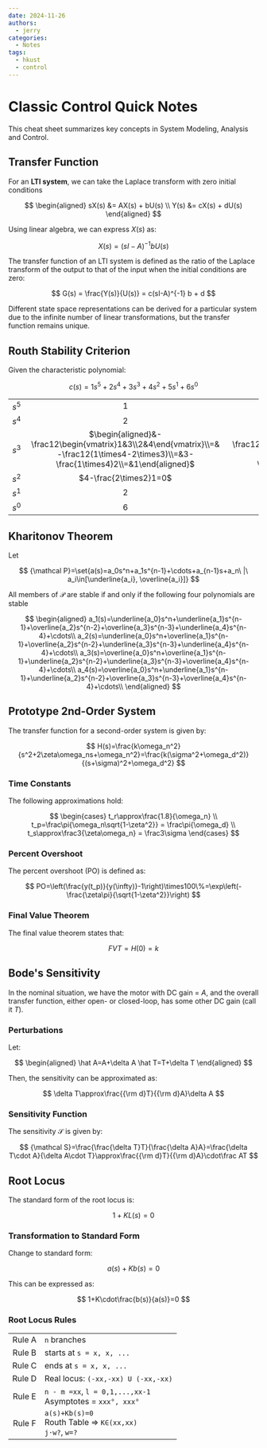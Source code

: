 ```yaml
---
date: 2024-11-26
authors:
  - jerry
categories:
  - Notes
tags:
  - hkust
  - control
---
```


# Classic Control Quick Notes

This cheat sheet summarizes key concepts in System Modeling, Analysis and Control.

<!-- more -->

## Transfer Function

For an **LTI system**, we can take the Laplace transform with zero initial conditions

$$
\begin{aligned}
sX(s) &= AX(s) + bU(s) \\
Y(s) &= cX(s) + dU(s)
\end{aligned}
$$

Using linear algebra, we can express $X(s)$ as:

$$
X(s) = (sI-A)^{-1} b U(s)
$$

The transfer function of an LTI system is defined as the ratio of the Laplace transform of the output to that of the input when the initial conditions are zero:

$$
G(s) = \frac{Y(s)}{U(s)} = c(sI-A)^{-1} b + d
$$

Different state space representations can be derived for a particular system due to the infinite number of linear transformations, but the transfer function remains unique.

## Routh Stability Criterion

Given the characteristic polynomial:

$$
c(s)=1s^5+2s^4+3s^3+4s^2+5s^1+6s^0
$$

|       |                                                                                                                                       |                                                                                                                                       |     |
| :---: | :-----------------------------------------------------------------------------------------------------------------------------------: | :-----------------------------------------------------------------------------------------------------------------------------------: | :-: |
| $s^5$ |                                                                  $1$                                                                  |                                                                  $3$                                                                  | $5$ |
| $s^4$ |                                                                  $2$                                                                  |                                                                  $4$                                                                  | $6$ |
| $s^3$ | $\begin{aligned}&-\frac12\begin{vmatrix}1&3\\2&4\end{vmatrix}\\=&-\frac12(1\times4-2\times3)\\=&3-\frac{1\times4}2\\=&1\end{aligned}$ | $\begin{aligned}&-\frac12\begin{vmatrix}1&5\\2&6\end{vmatrix}\\=&-\frac12(1\times6-2\times5)\\=&5-\frac{1\times6}2\\=&2\end{aligned}$ |     |
| $s^2$ |                                                        $4-\frac{2\times2}1=0$                                                         |                                                                  $6$                                                                  |     |
| $s^1$ |                                                                  $2$                                                                  |                                                                                                                                       |     |
| $s^0$ |                                                                  $6$                                                                  |                                                                                                                                       |     |

## Kharitonov Theorem

Let

$$
{\mathcal P}=\set{a(s)=a_0s^n+a_1s^{n-1}+\cdots+a_{n-1}s+a_n\ |\ a_i\in[\underline{a_i}, \overline{a_i}]}
$$

All members of $\mathcal P$ are stable if and only if the following four polynomials are stable

$$
\begin{aligned}
a_1(s)=\underline{a_0}s^n+\underline{a_1}s^{n-1}+\overline{a_2}s^{n-2}+\overline{a_3}s^{n-3}+\underline{a_4}s^{n-4}+\cdots\\
a_2(s)=\underline{a_0}s^n+\overline{a_1}s^{n-1}+\overline{a_2}s^{n-2}+\underline{a_3}s^{n-3}+\underline{a_4}s^{n-4}+\cdots\\
a_3(s)=\overline{a_0}s^n+\overline{a_1}s^{n-1}+\underline{a_2}s^{n-2}+\underline{a_3}s^{n-3}+\overline{a_4}s^{n-4}+\cdots\\
a_4(s)=\overline{a_0}s^n+\underline{a_1}s^{n-1}+\underline{a_2}s^{n-2}+\overline{a_3}s^{n-3}+\overline{a_4}s^{n-4}+\cdots\\
\end{aligned}
$$

## Prototype 2nd-Order System

The transfer function for a second-order system is given by:

$$
H(s)=\frac{k\omega_n^2}{s^2+2\zeta\omega_ns+\omega_n^2}=\frac{k(\sigma^2+\omega_d^2)}{(s+\sigma)^2+\omega_d^2}
$$

### Time Constants

The following approximations hold:

$$
\begin{cases}
t_r\approx\frac{1.8}{\omega_n} \\
t_p=\frac\pi{\omega_n\sqrt{1-\zeta^2}} = \frac\pi{\omega_d} \\
t_s\approx\frac3{\zeta\omega_n} = \frac3\sigma
\end{cases}
$$

### Percent Overshoot

The percent overshoot (PO) is defined as:

$$
PO=\left(\frac{y(t_p)}{y(\infty)}-1\right)\times100\%=\exp\left(-\frac{\zeta\pi}{\sqrt{1-\zeta^2}}\right)
$$

### Final Value Theorem

The final value theorem states that:

$$
FVT=H(0)=k
$$

## Bode's Sensitivity

In the nominal situation, we have the motor with DC gain = $A$, and the overall transfer function, either open- or closed-loop, has some other DC gain (call it $T$).

### Perturbations

Let:

$$
\begin{aligned}
\hat A=A+\delta A
\hat T=T+\delta T
\end{aligned}
$$

Then, the sensitivity can be approximated as:

$$
\delta T\approx\frac{{\rm d}T}{{\rm d}A}\delta A
$$

### Sensitivity Function

The sensitivity $\mathcal S$ is given by:

$$
{\mathcal S}=\frac{\frac{\delta T}T}{\frac{\delta A}A}=\frac{\delta T\cdot A}{\delta A\cdot T}\approx\frac{{\rm d}T}{{\rm d}A}\cdot\frac AT
$$

## Root Locus

The standard form of the root locus is:

$$
1+KL(s)=0
$$

### Transformation to Standard Form

Change to standard form:

$$
a(s)+Kb(s)=0
$$

This can be expressed as:

$$
1+K\cdot\frac{b(s)}{a(s)}=0
$$

### Root Locus Rules

|        |                                                               |
| :----: | :------------------------------------------------------------ |
| Rule A | `n` branches                                                  |
| Rule B | starts at `s = x, x, ...`                                     |
| Rule C | ends at `s = x, x, ...`                                       |
| Rule D | Real locus: `(-xx,-xx) U (-xx,-xx)`                           |
| Rule E | `n - m =xx`, `l = 0,1,...,xx-1`<br>Asymptotes = `xxx°, xxx°`  |
| Rule F | `a(s)+Kb(s)=0`<br>Routh Table => `K∈(xx,xx)`<br>`j·w?`, `w=?` |
